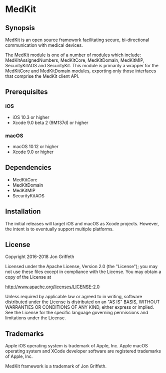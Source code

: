 
# MedKit

## Synopsis

MedKit is an open source framework facilitating secure, bi-directional
communication with medical devices.

The MedKit module is one of a number of modules which include: MedKitAssignedNumbers,
MedKitCore, MedKitDomain, MedKitMIP, SecurityKitAOS and SecurityKit.  This module is
primarily a wrapper for the MedKitCore and MedKitDomain modules, exporting only those
interfaces that comprise the MedKit client API.

## Prerequisites

### iOS

* iOS 10.3 or higher
* Xcode 9.0 beta 2 (9M137d) or higher

### macOS

* macOS 10.12 or higher
* Xcode 9.0 or higher

## Dependencies

* MedKitCore
* MedKitDomain
* MedKitMIP
* SecurityKitAOS

## Installation

The initial releases will target iOS and macOS as Xcode projects. However, the
intent is to eventually support multiple platforms.

## License

Copyright 2016-2018 Jon Griffeth

Licensed under the Apache License, Version 2.0 (the "License");
you may not use these files except in compliance with the License.
You may obtain a copy of the License at

http://www.apache.org/licenses/LICENSE-2.0

Unless required by applicable law or agreed to in writing, software
distributed under the License is distributed on an "AS IS" BASIS,
WITHOUT WARRANTIES OR CONDITIONS OF ANY KIND, either express or implied.
See the License for the specific language governing permissions and
limitations under the License.

## Trademarks

Apple iOS operating system is trademark of Apple, Inc.  Apple macOS operating system and XCode developer software are registered trademarks of Apple, Inc.

MedKit framework is a trademark of Jon Griffeth.
